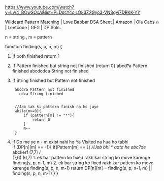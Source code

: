 https://www.youtube.com/watch?v=Lw4_BOwSOcA&list=PLDdcY4olLQk3Z2Gyo3-VN8gvi7DRKK-YY

Wildcard Pattern Matching | Love Babbar DSA Sheet | Amazon | Ola Cabs 🔥 | Leetcode | GFG | DP Soln.

n = string , m = pattern

function finding(s, p, n, m)
{
1. If both finished 
    return 1
2. If Pattern finished but string not finished {return 0}
        abcd?a Pattern finished 
      abcdcdca String not finished 
3. If String  finished but Pattern not finished 

        abcd?a Pattern not finished 
          cdca String finished 

          
        //Jab tak ki pattern finish na ho jaye 
        while(m>=0){
            if (pattern[m] != "*"){
                return 0
            }
            m--
        }
4. if Dp me ye n - m exist nahi ho Ya Visited na hua ho tabhi  
    if (DP[n][m] == -1){
        if(Pattern[m] == *){
            //Jab bhi * aata he 
            abc?de*
            abckerf
            (7,7)
            /   \
        (7,6)   (6,7)
            1. ek bar pattern ko fixed rakh kar string ko move karenge  finding(s, p, n-1, m)
            2. ek bar string ko fixed rakh kar pattern ko move karenge  finding(s, p, n, m-1)
            return DP[n][m] = finding(s, p, n-1, m) || finding(s, p, n, m-1)
        }
    }